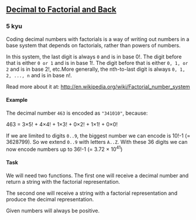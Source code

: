 <h2><a href=https://www.codewars.com/kata/54e320dcebe1e583250008fd/train/javascript target="_blank">Decimal to Factorial and Back</a></h2><h3>5 kyu</h3><p>Coding decimal numbers with factorials is a way of writing out numbers in a base system that depends on factorials, rather than powers of numbers.</p><p>In this system, the last digit is always <code>0</code> and is in base 0!. The digit before that is either <code>0 or 1</code> and is in base 1!.  The digit before that is either <code>0, 1, or 2</code> and is in base 2!, etc.More generally, the nth-to-last digit is always <code>0, 1, 2, ..., n</code> and is in base n!.</p><p>Read more about it at: <a href="http://en.wikipedia.org/wiki/Factorial_number_system" data-turbolinks="false" target="_blank">http://en.wikipedia.org/wiki/Factorial_number_system</a></p><h4 id="example">Example</h4><p>The decimal number <code>463</code> is encoded as <code>"341010"</code>, because:</p><p>463 = 3×5! + 4×4! + 1×3! + 0×2! + 1×1! + 0×0!</p><p>If we are limited to digits <code>0..9</code>, the biggest number we can encode is 10!-1 (= 3628799). So we extend <code>0..9</code> with letters <code>A..Z</code>. With these 36 digits we can now encode numbers up to 36!-1 (= 3.72 × 10<sup>41</sup>)</p><h4 id="task">Task</h4><p>We will need two functions. The first one will receive a decimal number and return a string with the factorial representation.</p><p>The second one will receive a string with a factorial representation and produce the decimal representation.</p><p>Given numbers will always be positive.</p>